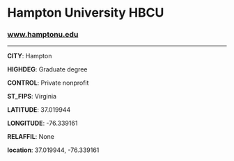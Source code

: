 # Hampton University HBCU
### www.hamptonu.edu
---
**CITY**: Hampton

**HIGHDEG**: Graduate degree

**CONTROL**: Private nonprofit

**ST_FIPS**: Virginia

**LATITUDE**: 37.019944

**LONGITUDE**: -76.339161

**RELAFFIL**: None

**location**: 37.019944, -76.339161